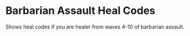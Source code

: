 # Barbarian Assault Heal Codes
Shows heal codes if you are healer from waves 4-10 of barbarian assault.